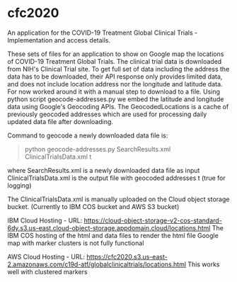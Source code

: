 # cfc2020
An application for the COVID-19 Treatment Global Clinical Trials - Implementation and access details.

These sets of files for an application to show on Google map the locations of COVID-19 Treatment Global Trials. The clinical trial data is downloaded from NIH's Clinical Trial site. To get full set of data including the address the data has to be downloaded, their API response only provides limited data, and does not include location address nor the longitude and latitude data. For now worked around it with a manual step to download to a file. Using python script geocode-addresses.py we embed the latitude and longitude data using Google's Geocoding APIs. The GeocodedLocations is a cache of previously geocoded addresses which are used for processing daily updated data file after downloading. 

Command to geocode a newly downloaded data file is:
>python geocode-addresses.py SearchResults.xml ClinicalTrialsData.xml t

where SearchResults.xml is a newly downloaded data file as input
      ClinicalTrialsData.xml is the output file with geocoded addresses
      t (true for logging)

The ClinicalTrialsData.xml is manually uploaded on the Cloud object storage bucket. (Currently to IBM COS bucket and AWS S3 bucket)

IBM Cloud Hosting -
URL: https://cloud-object-storage-v2-cos-standard-6dy.s3.us-east.cloud-object-storage.appdomain.cloud/locations.html
The IBM COS hosting of the html and data files to render the html file Google map with marker clusters is not fully functional 

AWS Cloud Hosting -
URL: https://cfc2020.s3.us-east-2.amazonaws.com/c19d-atf/globalclinicaltrials/locations.html
This works well with clustered markers
